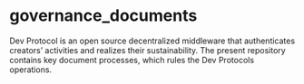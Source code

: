 # governance_documents
Dev Protocol is an open source decentralized middleware that authenticates creators’ activities and realizes their sustainability. The present repository contains key document processes, which rules the Dev Protocols operations.
